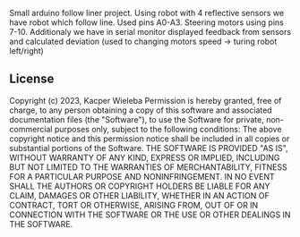 Small arduino follow liner project. Using robot with 4 reflective sensors we have robot which follow line. Used pins A0-A3. Steering motors using pins 7-10. Additionaly we have in serial monitor displayed feedback from sensors and calculated deviation (used to changing motors speed -> turing robot left/right)

## License

Copyright (c) 2023, Kacper Wieleba
Permission is hereby granted, free of charge, to any person obtaining a copy of this software and associated documentation files (the "Software"), to use the Software for private, non-commercial purposes only, subject to the following conditions:
The above copyright notice and this permission notice shall be included in all copies or substantial portions of the Software.
THE SOFTWARE IS PROVIDED "AS IS", WITHOUT WARRANTY OF ANY KIND, EXPRESS OR IMPLIED, INCLUDING BUT NOT LIMITED TO THE WARRANTIES OF MERCHANTABILITY, FITNESS FOR A PARTICULAR PURPOSE AND NONINFRINGEMENT. IN NO EVENT SHALL THE AUTHORS OR COPYRIGHT HOLDERS BE LIABLE FOR ANY CLAIM, DAMAGES OR OTHER LIABILITY, WHETHER IN AN ACTION OF CONTRACT, TORT OR OTHERWISE, ARISING FROM, OUT OF OR IN CONNECTION WITH THE SOFTWARE OR THE USE OR OTHER DEALINGS IN THE SOFTWARE.
